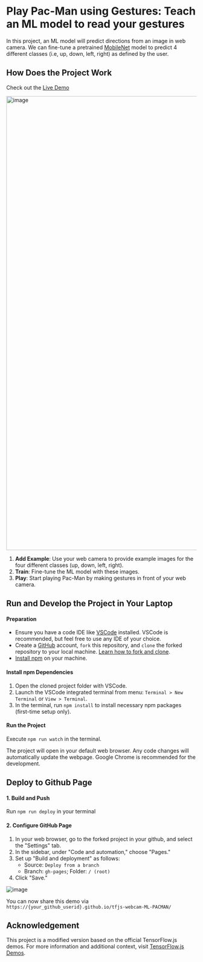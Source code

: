 # Play Pac-Man using Gestures: Teach an ML model to read your gestures

In this project, an ML model will predict directions from an image in web camera.
We can fine-tune a pretrained [MobileNet](https://github.com/tensorflow/tfjs-examples/tree/master/mobilenet) model  to predict 4 different classes (i.e, up, down, left, right) as defined by the user.

## How Does the Project Work
Check out the [Live Demo](https://qianwen.info/tfjs-webcam-ML-PACMAN/)

<img width="1197" alt="image" src="https://github.com/wangqianwen0418/tfjs-webcam-ML-PACMAN/assets/19774198/aab17b7a-82b7-445f-a921-d7b3337e9147">



1. **Add Example**: Use your web camera to provide example images for the four different classes (up, down, left, right).
2. **Train**: Fine-tune the ML model with these images.
3. **Play**: Start playing Pac-Man by making gestures in front of your web camera.


## Run and Develop the Project in Your Laptop

#### Preparation
- Ensure you have a code IDE like [VSCode](https://code.visualstudio.com/download) installed. VSCode is recommended, but feel free to use any IDE of your choice.
- Create a [GitHub](http://github.com) account, `fork` this repository, and `clone` the forked repository to your local machine. [Learn how to fork and clone](https://docs.github.com/en/get-started/quickstart/fork-a-repo).
- [Install npm](https://docs.npmjs.com/downloading-and-installing-node-js-and-npm) on your machine.

#### Install npm Dependencies
1. Open the cloned project folder with VSCode.
2. Launch the VSCode integrated terminal from menu: `Terminal > New Terminal` or `View > Terminal`.
3. In the terminal, run `npm install` to install necessary npm packages (first-time setup only).

#### Run the Project
  Execute `npm run watch` in the terminal.
 
  The project will open in your default web browser.
  Any code changes will automatically update the webpage.
  Google Chrome is recommended for the development.


## Deploy to Github Page

#### 1. Build and Push
  Run `npm run deploy` in your terminal

#### 2. Configure GitHub Page

1. In your web browser, go to the forked project in your github, and select the "Settings" tab.
2. In the sidebar, under "Code and automation," choose "Pages."
3. Set up "Build and deployment" as follows:
   - Source: `Deploy from a branch`
   - Branch: `gh-pages`; Folder: `/ (root)`
4. Click "Save."

![image](https://github.com/wangqianwen0418/tfjs-webcam-ML-PACMAN/assets/19774198/8f1a2975-7fa0-4f33-83cf-5ad706d70af6)

 You can now share this demo via `https://{your_github_userid}.github.io/tfjs-webcam-ML-PACMAN/`


## Acknowledgement

This project is a modified version based on the official TensorFlow.js demos. 
For more information and additional context, visit [TensorFlow.js Demos](https://www.tensorflow.org/js/demos).
